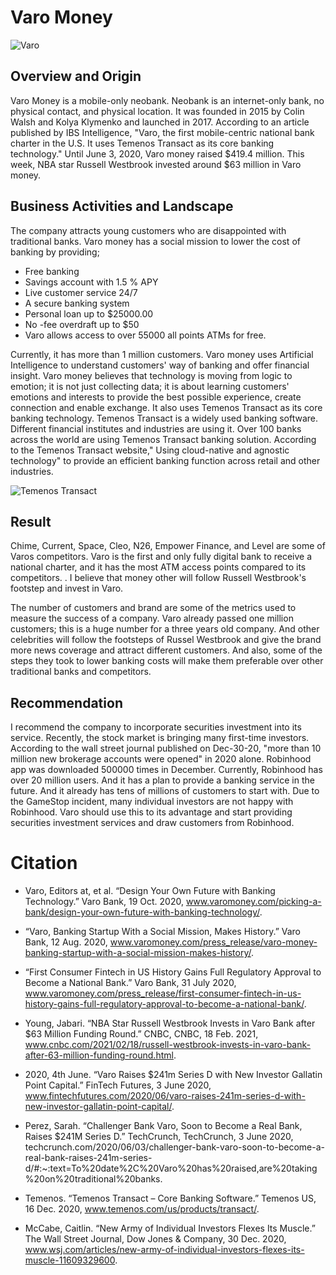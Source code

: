 # Varo Money

![Varo](https://nmgprod.s3.amazonaws.com/media/files/f1/a0/f1a0146651b2a955c7ac92ca22cb2bbd/cover_image_1581413337.png.760x400_q85_crop_upscale.png)

## Overview and Origin

Varo Money is a mobile-only neobank. Neobank is an internet-only bank, no physical contact, and physical location. It was founded in 2015 by Colin Walsh and Kolya Klymenko and launched in 2017.  According to an article published by IBS Intelligence, "Varo, the first mobile-centric national bank charter in the U.S. It uses Temenos Transact as its core banking technology." Until June 3, 2020, Varo money raised $419.4 million.  This week, NBA star Russell Westbrook invested around $63 million in Varo money. 

## Business Activities and Landscape

The company attracts young customers who are disappointed with traditional banks. Varo money has a social mission to lower the cost of banking by providing;

* Free banking
* Savings account with 1.5 % APY
* Live customer service 24/7
* A secure banking system
* Personal loan up to $25000.00
* No -fee overdraft up to $50
* Varo allows access to over 55000 all points ATMs for free.
    
Currently, it has more than 1 million customers. Varo money uses Artificial  Intelligence to understand customers' way of banking and offer financial insight. Varo money believes that technology is moving from logic to emotion; it is not just collecting data; it is about learning customers' emotions and interests to provide the best possible experience, create connection and enable exchange. It also uses Temenos Transact as its core banking technology. Temenos Transact is a widely used banking software. Different financial institutes and industries are using it. Over 100 banks across the world are using Temenos Transact banking solution. According to the Temenos Transact website," Using cloud-native and agnostic technology" to provide an efficient banking function across retail and other industries. 


![Temenos Transact](https://otap-projects.com/wp-content/uploads/2020/09/varo-and-tenemos-scaled.jpg)

## Result

Chime, Current, Space, Cleo, N26, Empower Finance, and Level are some of Varos competitors. Varo is the first and only fully digital bank to receive a national charter, and it has the most ATM access points compared to its competitors. . I believe that money other will follow Russell Westbrook's footstep and invest in Varo. 

The number of customers and brand are some of the metrics used to measure the success of a company. Varo already passed one million customers; this is a huge number for a three years old company. And other celebrities will follow the footsteps of Russel Westbrook and give the brand more news coverage and attract different customers. And also, some of the steps they took to lower banking costs will make them preferable over other traditional banks and competitors. 


## Recommendation

I recommend the company to incorporate securities investment into its service. Recently, the stock market is bringing many first-time investors. According to the wall street journal published on Dec-30-20, "more than 10 million new brokerage accounts were opened" in 2020 alone. Robinhood app was downloaded 500000 times in December. Currently, Robinhood has over 20 million users. And it has a plan to provide a banking service in the future. And it already has tens of millions of customers to start with. Due to the GameStop incident, many individual investors are not happy with Robinhood. Varo should use this to its advantage and start providing securities investment services and draw customers from Robinhood.

# Citation 

* Varo, Editors at, et al. “Design Your Own Future with Banking Technology.” Varo Bank, 19 Oct. 2020, www.varomoney.com/picking-a-bank/design-your-own-future-with-banking-technology/.

* “Varo, Banking Startup With a Social Mission, Makes History.” Varo Bank, 12 Aug. 2020, www.varomoney.com/press_release/varo-money-banking-startup-with-a-social-mission-makes-history/.

* “First Consumer Fintech in US History Gains Full Regulatory Approval to Become a National Bank.” Varo Bank, 31 July 2020, www.varomoney.com/press_release/first-consumer-fintech-in-us-history-gains-full-regulatory-approval-to-become-a-national-bank/.

* Young, Jabari. “NBA Star Russell Westbrook Invests in Varo Bank after $63 Million Funding Round.” CNBC, CNBC, 18 Feb. 2021, www.cnbc.com/2021/02/18/russell-westbrook-invests-in-varo-bank-after-63-million-funding-round.html.

* 2020, 4th June. “Varo Raises $241m Series D with New Investor Gallatin Point Capital.” FinTech Futures, 3 June 2020, www.fintechfutures.com/2020/06/varo-raises-241m-series-d-with-new-investor-gallatin-point-capital/.

* Perez, Sarah. “Challenger Bank Varo, Soon to Become a Real Bank, Raises $241M Series D.” TechCrunch, TechCrunch, 3 June 2020, techcrunch.com/2020/06/03/challenger-bank-varo-soon-to-become-a-real-bank-raises-241m-series-d/#:~:text=To%20date%2C%20Varo%20has%20raised,are%20taking%20on%20traditional%20banks.

* Temenos. “Temenos Transact – Core Banking Software.” Temenos US, 16 Dec. 2020, www.temenos.com/us/products/transact/.

* McCabe, Caitlin. “New Army of Individual Investors Flexes Its Muscle.” The Wall Street Journal, Dow Jones &amp; Company, 30 Dec. 2020, www.wsj.com/articles/new-army-of-individual-investors-flexes-its-muscle-11609329600. 


